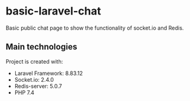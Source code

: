 # basic-laravel-chat
Basic public chat page to show the functionality of socket.io and Redis.

## Main technologies
Project is created with:
* Laravel Framework: 8.83.12
* Socket.io: 2.4.0
* Redis-server: 5.0.7
* PHP 7.4